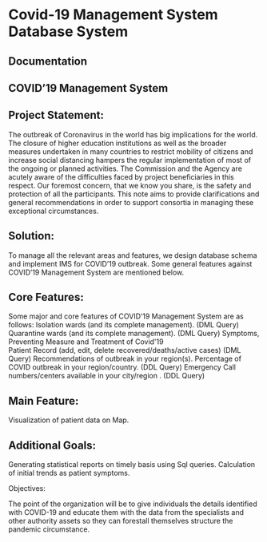 # Covid-19 Management System Database System

## Documentation

## COVID’19 Management System

## Project Statement:

The outbreak of Coronavirus in the world has big implications for the world. The closure of higher education institutions as well as the broader measures undertaken in many countries to restrict mobility of citizens and increase social distancing hampers the regular implementation of most of the ongoing or planned activities. The Commission and the Agency are acutely aware of the difficulties faced by project beneficiaries in this respect. Our foremost concern, that we know you share, is the safety and protection of all the participants. This note aims to provide clarifications and general recommendations in order to support consortia in managing these exceptional circumstances.


## Solution:

To manage all the relevant areas and features, we design database schema and implement IMS for COVID’19 outbreak. Some general features against COVID’19 Management System are mentioned below. 



## Core Features:

Some major and core features of COVID’19 Management System are as follows:
Isolation wards (and its complete management).                (DML Query)
Quarantine wards (and its complete management).		(DML Query)
Symptoms, Preventing Measure and Treatment of Covid'19	
Patient Record (add, edit, delete recovered/deaths/active cases)	(DML Query)
Recommendations of outbreak in your region(s).
Percentage of COVID outbreak in your region/country.		(DDL Query)
Emergency Call numbers/centers available in your city/region .   (DDL Query)

## Main Feature:

Visualization of patient data on Map.

## Additional Goals:

Generating statistical reports on timely basis using Sql queries.
Calculation of initial trends as patient symptoms.


Objectives:

The point of the organization will be to give individuals the details identified with COVID-19 and educate them with the data from the specialists and other authority assets so they can forestall themselves structure the pandemic circumstance.
